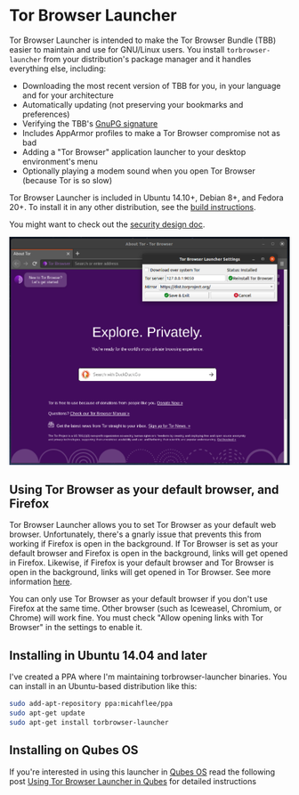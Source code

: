 # Tor Browser Launcher

Tor Browser Launcher is intended to make the Tor Browser Bundle (TBB) easier to maintain and use for GNU/Linux users. You install ```torbrowser-launcher``` from your distribution's package manager and it handles everything else, including:

* Downloading the most recent version of TBB for you, in your language and for your architecture
* Automatically updating (not preserving your bookmarks and preferences)
* Verifying the TBB's [GnuPG signature](http://www.gnupg.org/gph/en/manual/x135.html)
* Includes AppArmor profiles to make a Tor Browser compromise not as bad
* Adding a "Tor Browser" application launcher to your desktop environment's menu
* Optionally playing a modem sound when you open Tor Browser (because Tor is so slow)

Tor Browser Launcher is included in Ubuntu 14.10+, Debian 8+, and Fedora 20+. To install it in any other distribution, see the [build instructions](/BUILD.md).

You might want to check out the [security design doc](/security_design.md).

![Tor Browser Launcher screenshot](/screenshot.png)

## Using Tor Browser as your default browser, and Firefox

Tor Browser Launcher allows you to set Tor Browser as your default web browser. Unfortunately, there's a gnarly issue that prevents this from working if Firefox is open in the background. If Tor Browser is set as your default browser and Firefox is open in the background, links will get opened in Firefox. Likewise, if Firefox is your default browser and Tor Browser is open in the background, links will get opened in Tor Browser. See more information [here](https://github.com/micahflee/torbrowser-launcher/issues/157).

You can only use Tor Browser as your default browser if you don't use Firefox at the same time. Other browser (such as Iceweasel, Chromium, or Chrome) will work fine. You must check "Allow opening links with Tor Browser" in the settings to enable it.

## Installing in Ubuntu 14.04 and later

I've created a PPA where I'm maintaining torbrowser-launcher binaries. You can install in an Ubuntu-based distribution like this:

```sh
sudo add-apt-repository ppa:micahflee/ppa
sudo apt-get update
sudo apt-get install torbrowser-launcher
```

## Installing on Qubes OS

If you're interested in using this launcher in [Qubes OS](https://qubes-os.org) read the following post [Using Tor Browser Launcher in Qubes](https://micahflee.com/2014/05/using-tor-browser-launcher-in-qubes/) for detailed instructions


